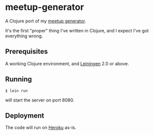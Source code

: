 # meetup-generator

A Clojure port of my [meetup generator](https://meetup.sysdef.xyz).

It's the first "proper" thing I've written in Clojure, and I expect
I've got everything wrong.

## Prerequisites

A working Clojure environment, and
[Leiningen](https://github.com/technomancy/leiningen) 2.0 or above.

## Running

```
$ lein run
```

will start the server on port 8080.

## Deployment

The code will run on [Heroku](https://dashboard.heroku.com/) as-is.
